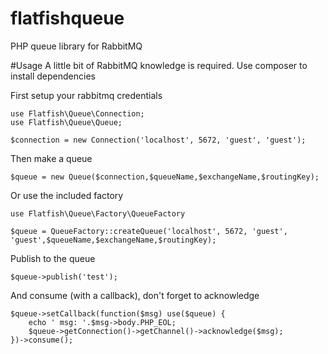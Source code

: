 flatfishqueue
=============

PHP queue library for RabbitMQ

#Usage
A little bit of RabbitMQ knowledge is required.
Use composer to install dependencies

First setup your rabbitmq credentials
~~~
use Flatfish\Queue\Connection;
use Flatfish\Queue\Queue;

$connection = new Connection('localhost', 5672, 'guest', 'guest');
~~~

Then make a queue
~~~
$queue = new Queue($connection,$queueName,$exchangeName,$routingKey);
~~~

Or use the included factory
~~~
use Flatfish\Queue\Factory\QueueFactory

$queue = QueueFactory::createQueue('localhost', 5672, 'guest', 'guest',$queueName,$exchangeName,$routingKey);
~~~

Publish to the queue
~~~
$queue->publish('test');
~~~

And consume (with a callback), don't forget to acknowledge
~~~
$queue->setCallback(function($msg) use($queue) {
    echo ' msg: '.$msg->body.PHP_EOL;
    $queue->getConnection()->getChannel()->acknowledge($msg);
})->consume();
~~~